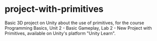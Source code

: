 # project-with-primitives
Basic 3D project on Unity about the use of primitives, for the course Programming Basics, Unit 2 - Basic Gameplay, Lab 2 - New Project with Primitives, available on Unity's platform "Unity Learn".
